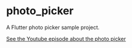 # photo_picker

A Flutter photo picker sample project.

[See the Youtube episode about the photo picker](https://youtu.be/W0MfwSxYIxg)
